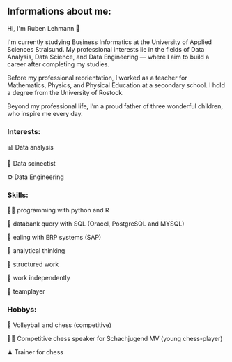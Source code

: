 ## Informations about me:
Hi, I'm Ruben Lehmann 👋

I'm currently studying Business Informatics at the University of Applied Sciences Stralsund. My professional interests lie in the fields of Data Analysis, Data Science, and Data Engineering — where I aim to build a career after completing my studies.

Before my professional reorientation, I worked as a teacher for Mathematics, Physics, and Physical Education at a secondary school. I hold a degree from the University of Rostock.

Beyond my professional life, I’m a proud father of three wonderful children, who inspire me every day.

### Interests:

📊 Data analysis

🧠 Data scinectist 

⚙ Data Engineering

### Skills:

👨‍💻 programming with python and R

💽 databank query with SQL (Oracel, PostgreSQL and MYSQL)

🏢 ealing with ERP systems (SAP)

🔢 analytical thinking

📆 structured work

🔄 work independently

👥 teamplayer

### Hobbys:

🏐 Volleyball and chess (competitive)

👨‍🏫 Competitive chess speaker for Schachjugend MV (young chess-player)

♟ Trainer for chess
